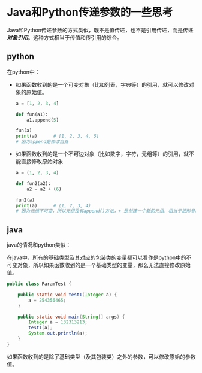 # Java和Python传递参数的一些思考

Java和Python传递参数的方式类似，既不是值传递，也不是引用传递，而是传递***对象引用***。这种方式相当于传值和传引用的综合。

## python
在python中：

* 如果函数收到的是一个可变对象（比如列表，字典等）的引用，就可以修改对象的原始值。

  ```python
  a = [1, 2, 3, 4]
  
  def fun(a1):
      a1.append(5)
  
  fun(a)          
  print(a)		# [1, 2, 3, 4, 5]
  # 因为append是修改自身
  ```

* 如果函数收到的是一个不可边对象（比如数字，字符，元组等）的引用，就不能直接修改原始对象

  ```python
  a = (1, 2, 3, 4)
  
  def fun2(a2):
      a2 = a2 + (6)
  
  fun2(a)         
  print(a)		# (1, 2, 3, 4)
  # 因为元组不可变，所以元组没有append()方法，+ 是创建一个新的元组，相当于把形参a2指向一个新的地址
  ```

## java

java的情况和python类似：

在java中，所有的基础类型及其对应的包装类的变量都可以看作是python中的不可变对象，所以如果函数收到的是一个基础类型的变量，那么无法直接修改原始值。

```java
public class ParamTest {

    public static void test1(Integer a) {
        a = 254356465;
    }

    public static void main(String[] args) {
        Integer a = 132313213;
        test1(a);
        System.out.println(a);
    }
}
```

如果函数收到的是除了基础类型（及其包装类）之外的参数，可以修改原始的参数值。